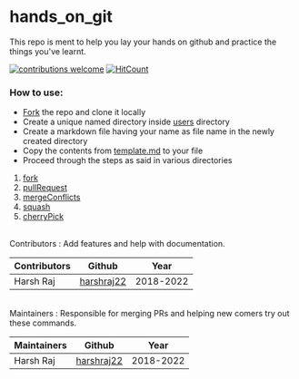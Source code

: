 # hands_on_git
This repo is ment to help you lay your hands on github and practice the things you've learnt.

[![contributions welcome](https://img.shields.io/badge/contributions-welcome-brightgreen.svg?style=flat)](https://github.com/harshraj22/hands_on_git/issues)
[![HitCount](http://hits.dwyl.com/harshraj22/hands_on_git.svg)](http://hits.dwyl.com/harshraj22/hands_on_git)

### How to use:
 * [Fork](https://github.com/harshraj22/hands_on_git/tree/master/fork) the repo and clone it locally 
 * Create a unique named directory inside [users](./users) directory
 * Create a markdown file having your name as file name in the newly created directory
 * Copy the contents from [template.md](./template/template.md) to your file
 * Proceed through the steps as said in various directories
 1. [fork](https://github.com/harshraj22/hands_on_git/tree/master/fork)
 2. [pullRequest](https://github.com/harshraj22/hands_on_git/tree/master/pullRequest)
 3. [mergeConflicts](https://github.com/harshraj22/hands_on_git/tree/master/mergeConflicts)
 4. [squash](https://github.com/harshraj22/hands_on_git/tree/master/squash)
 5. [cherryPick](https://github.com/harshraj22/hands_on_git/tree/master/cherryPick)

<br/>
 Contributors : Add features and help with documentation.

 | Contributors | Github | Year |
 | ------------ | ------ | ---- |
 | Harsh Raj    | [harshraj22](https://github.com/harshraj22/) | 2018-2022 |

<br/>
 Maintainers : Responsible for merging PRs and helping new comers try out these commands.

 | Maintainers | Github | Year |
 | ------------ | ------ | ---- |
 | Harsh Raj    | [harshraj22](https://github.com/harshraj22/) | 2018-2022 |
